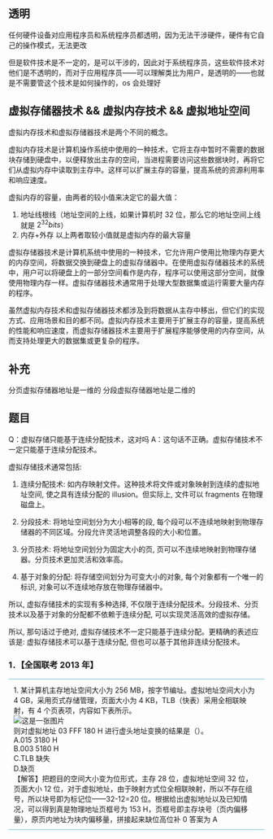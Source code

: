 
## 透明

任何硬件设备对应用程序员和系统程序员都透明，因为无法干涉硬件，硬件有它自己的操作模式，无法更改

但是软件技术是不一定的，是可以干涉的，因此对于系统程序员，这些软件技术对他们是不透明的，而对于应用程序员——可以理解类比为用户，是透明的——也就是不需要管这个技术是如何操作的，os 会处理好

## 虚拟存储器技术 && 虚拟内存技术 && 虚拟地址空间

虚拟内存技术和虚拟存储器技术是两个不同的概念。

虚拟内存技术是计算机操作系统中使用的一种技术，它将主存中暂时不需要的数据块存储到硬盘中，以便释放出主存的空间，当进程需要访问这些数据块时，再将它们从虚拟内存中读取到主存中。这样可以扩展主存的容量，提高系统的资源利用率和响应速度。

虚拟内存的容量，由两者的较小值来决定它的最大值：
1. 地址线根线（地址空间的上线，如果计算机时 32 位，那么它的地址空间上线就是 $2^{32}bits$）
2. 内存+外存
以上两者取较小值就是虚拟内存的最大容量

虚拟存储器技术是计算机系统中使用的一种技术，它允许用户使用比物理内存更大的内存空间，将数据交换到硬盘上的虚拟存储器中。在使用虚拟存储器技术的系统中，用户可以将硬盘上的一部分空间看作是内存，程序可以使用这部分空间，就像使用物理内存一样。虚拟存储器技术通常用于处理大型数据集或运行需要大量内存的程序。

虽然虚拟内存技术和虚拟存储器技术都涉及到将数据从主存中移出，但它们的实现方式、应用场景和目的都不同。虚拟内存技术主要用于扩展主存的容量，提高系统的性能和响应速度，而虚拟存储器技术主要用于扩展程序能够使用的内存空间，从而支持处理更大的数据集或更复杂的程序。

## 补充
分页虚拟存储器地址是一维的
分段虚拟存储器地址是二维的 


## 题目
Q：虚拟存储只能基于连续分配技术，这对吗
A：这句话不正确。虚拟存储技术不一定只能基于连续分配技术。

虚拟存储技术通常包括:

1. 连续分配技术: 如内存映射文件。这种技术将文件或对象映射到连续的虚拟地址空间, 使之具有连续分配的 illusion。但实际上, 文件可以 fragments 在物理磁盘上。

2. 分段技术: 将地址空间划分为大小相等的段, 每个段可以不连续地映射到物理存储器的不同区域。分段允许灵活地调整各段的大小和位置。

3. 分页技术: 将地址空间划分为固定大小的页, 页可以不连续地映射到物理存储器。分页技术更加灵活和效率高。

4. 基于对象的分配: 将存储空间划分为可变大小的对象, 每个对象都有一个唯一的标识, 对象可以不连续地存放在物理存储器中。

所以, 虚拟存储技术的实现有多种选择, 不仅限于连续分配技术。分段技术、分页技术以及基于对象的分配都不依赖于连续分配, 可以实现灵活高效的虚拟存储。

所以, 那句话过于绝对, 虚拟存储技术不一定只能基于连续分配。更精确的表述应该是: 虚拟存储技术可以基于连续分配, 但也可以基于其他非连续分配技术。

### 1．【全国联考 2013 年】
<div style="border: 2px solid #ADD8E6; border-width: 2px 0 2px 0; padding: 10px; word-wrap: break-word; white-space: pre-wrap;">1. 某计算机主存地址空间大小为 256 MB，按字节编址。虚拟地址空间大小为 4 GB，采用页式存储管理，页面大小为 4 KB，TLB（快表）采用全相联映射，有 4 个页表项，内容如下表所示。
<img src="虚拟存储器1" alt="这是一张图片">
则对虚拟地址 03 FFF 180 H 进行虚头地址变换的结果是（）。
A.015 3180 H
B.003 5180 H
C.TLB 缺失
D.缺页 
【解答】把题目的空间大小变为位形式，主存 28 位，虚拟地址空间 32 位，页面大小 12 位，对于虚拟地址，由于映射方式位全相联映射，所以不存在组号，所以块号即为标记位——32-12=20 位。根据给出虚拟地址以及已知情况，可以得到真是物理地址页框号为 153 H，页框号即主存块号（页内偏移量），原页内地址为块内偏移量，拼接起来缺位高位补 0 答案为 A
</div>

